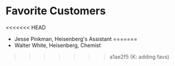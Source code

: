 # Favorite Customers
<<<<<<< HEAD
* Jesse Pinkman, Heisenberg's Assistant
=======
* Walter White, Heisenberg, Chemist
>>>>>>> a1ae2f5 (K: adding favs)
